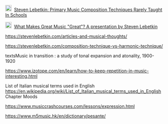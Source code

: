 <img src="https://stevenlebetkin.com/wp-content/themes/remobile-pro/images/favicon.ico" width="20" height="20" />&nbsp;
[Steven Lebetkin: Primary Music Composition Techniques Rarely Taught In Schools](https://stevenlebetkin.com/primary-music-composition-techniques-rarely-taught-in-schools/)

<img src="https://www.youtube.com/s/desktop/7ea5dfab/img/favicon_32x32.png" width="20" height="20" />&nbsp;
[What Makes Great Music "Great"? A presentation by Steven Lebetkin](https://www.youtube.com/watch?v=iZA00MHFRJA)

https://stevenlebetkin.com/articles-and-musical-thoughts/

https://stevenlebetkin.com/composition-technique-vs-harmonic-technique/

textsMusic in transition : a study of tonal expansion and atonality, 1900-1920

https://www.izotope.com/en/learn/how-to-keep-repetition-in-music-interesting.html

List of Italian musical terms used in English https://en.wikipedia.org/wiki/List_of_Italian_musical_terms_used_in_English
Chapter Moods

https://www.musiccrashcourses.com/lessons/expression.html

https://www.m5music.hk/en/dictionary/pesante/


